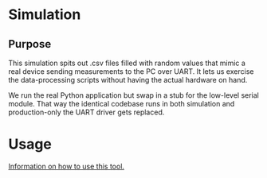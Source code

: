 # Simulation

## Purpose


This simulation spits out .csv files filled with random values that mimic a real device sending measurements to the PC over UART. It lets us exercise the data-processing scripts without having the actual hardware on hand.

We run the real Python application but swap in a stub for the low-level serial module. That way the identical codebase runs in both simulation and production-only the UART driver gets replaced.

# Usage

[Information on how to use this tool.](../Documentation/Manuals/README.md)
